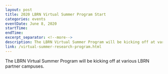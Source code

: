 ```yaml
---
layout: post
title: 2020 LBRN Virtual Summer Program Start
categories: events
eventDate: June 8, 2020
startTime:
endTime:
excerpt_separator: <!--more-->
description: The LBRN Virtual Summer Program will be kicking off at various LBRN partner campuses.
link: /virtual-summer-research-program.html
---
```

The LBRN Virtual Summer Program will be kicking off at various LBRN partner campuses.
